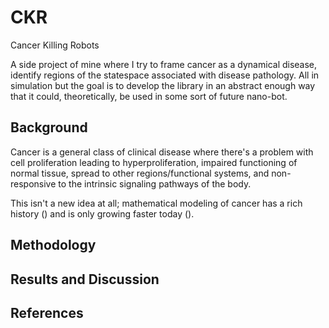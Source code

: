 # CKR
Cancer Killing Robots

A side project of mine where I try to frame cancer as a dynamical disease, identify regions of the statespace associated with disease pathology. All in simulation but the goal is to develop the library in an abstract enough way that it could, theoretically, be used in some sort of future nano-bot.

## Background
Cancer is a general class of clinical disease where there's a problem with cell proliferation leading to hyperproliferation, impaired functioning of normal tissue, spread to other regions/functional systems, and non-responsive to the intrinsic signaling pathways of the body.

This isn't a new idea at all; mathematical modeling of cancer has a rich history () and is only growing faster today ().

## Methodology


## Results and Discussion


## References
